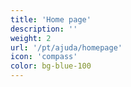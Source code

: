 ```yaml
---
title: 'Home page'
description: ''
weight: 2
url: '/pt/ajuda/homepage'
icon: 'compass'
color: bg-blue-100
---
```


